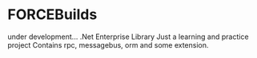 # FORCEBuilds
under development...
.Net Enterprise Library
Just a learning and practice project
Contains rpc, messagebus, orm and some extension.
